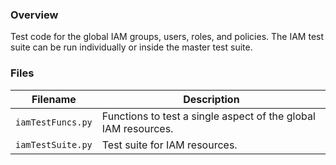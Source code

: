 ### Overview

Test code for the global IAM groups, users, roles, and policies.  The IAM test suite can be run individually or inside 
the master test suite.

### Files

| Filename               | Description                                                                                  |
|------------------------|----------------------------------------------------------------------------------------------|
| `iamTestFuncs.py`      | Functions to test a single aspect of the global IAM resources.                               |
| `iamTestSuite.py`      | Test suite for IAM resources.                                                                |